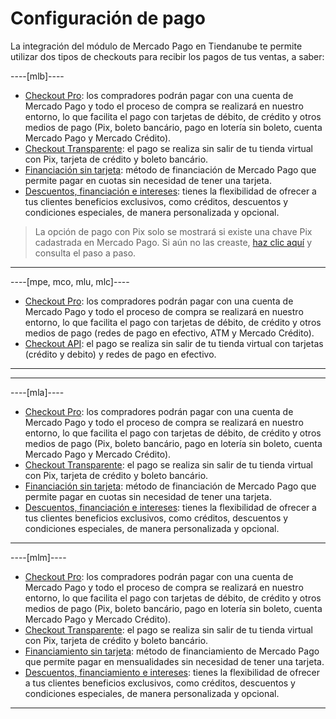 # Configuración de pago

La integración del módulo de Mercado Pago en Tiendanube te permite utilizar dos tipos de checkouts para recibir los pagos de tus ventas, a saber:

----[mlb]---- 
* [Checkout Pro](/developers/es/docs/nuvemshop/payment-configuration/checkout-pro): los compradores podrán pagar con una cuenta de Mercado Pago y todo el proceso de compra se realizará en nuestro entorno, lo que facilita el pago con tarjetas de débito, de crédito y otros medios de pago (Pix, boleto bancário, pago en lotería sin boleto, cuenta Mercado Pago y Mercado Crédito).
* [Checkout Transparente](/developers/es/docs/nuvemshop/payment-configuration/checkout-api): el pago se realiza sin salir de tu tienda virtual con Pix, tarjeta de crédito y boleto bancário. 
* [Financiación sin tarjeta](/developers/es/docs/nuvemshop/payment-configuration/mercado-credito): método de financiación de Mercado Pago que permite pagar en cuotas sin necesidad de tener una tarjeta.
* [Descuentos, financiación e intereses](/developers/es/docs/nuvemshop/payment-configuration/discounts-and-installment-payments): tienes la flexibilidad de ofrecer a tus clientes beneficios exclusivos, como créditos, descuentos y condiciones especiales, de manera personalizada y opcional.

> La opción de pago con Pix solo se mostrará si existe una chave Pix cadastrada en Mercado Pago. Si aún no las creaste, [haz clic aquí](https://www.youtube.com/watch?v=60tApKYVnkA) y consulta el paso a paso.

------------
----[mpe, mco, mlu, mlc]----
* [Checkout Pro](/developers/es/docs/nuvemshop/payment-configuration/checkout-pro): los compradores podrán pagar con una cuenta de Mercado Pago y todo el proceso de compra se realizará en nuestro entorno, lo que facilita el pago con tarjetas de débito, de crédito y otros medios de pago (redes de pago en efectivo, ATM y Mercado Crédito).
* [Checkout API](/developers/es/docs/nuvemshop/payment-configuration/checkout-api): el pago se realiza sin salir de tu tienda virtual con tarjetas (crédito y debito) y redes de pago en efectivo.

------------
------------
----[mla]---- 
* [Checkout Pro](/developers/es/docs/nuvemshop/payment-configuration/checkout-pro): los compradores podrán pagar con una cuenta de Mercado Pago y todo el proceso de compra se realizará en nuestro entorno, lo que facilita el pago con tarjetas de débito, de crédito y otros medios de pago (Pix, boleto bancário, pago en lotería sin boleto, cuenta Mercado Pago y Mercado Crédito).
* [Checkout Transparente](/developers/es/docs/nuvemshop/payment-configuration/checkout-api): el pago se realiza sin salir de tu tienda virtual con Pix, tarjeta de crédito y boleto bancário. 
* [Financiación sin tarjeta](/developers/es/docs/nuvemshop/payment-configuration/mercado-credito): método de financiación de Mercado Pago que permite pagar en cuotas sin necesidad de tener una tarjeta.
* [Descuentos, financiación e intereses](/developers/es/docs/nuvemshop/payment-configuration/discounts-and-installment-payments): tienes la flexibilidad de ofrecer a tus clientes beneficios exclusivos, como créditos, descuentos y condiciones especiales, de manera personalizada y opcional.

------------
----[mlm]---- 
* [Checkout Pro](/developers/es/docs/nuvemshop/payment-configuration/checkout-pro): los compradores podrán pagar con una cuenta de Mercado Pago y todo el proceso de compra se realizará en nuestro entorno, lo que facilita el pago con tarjetas de débito, de crédito y otros medios de pago (Pix, boleto bancário, pago en lotería sin boleto, cuenta Mercado Pago y Mercado Crédito).
* [Checkout Transparente](/developers/es/docs/nuvemshop/payment-configuration/checkout-api): el pago se realiza sin salir de tu tienda virtual con Pix, tarjeta de crédito y boleto bancário. 
* [Financiamiento sin tarjeta](/developers/es/docs/nuvemshop/payment-configuration/mercado-credito): método de financiamiento de Mercado Pago que permite pagar en mensualidades sin necesidad de tener una tarjeta.
* [Descuentos, financiamiento e intereses](/developers/es/docs/nuvemshop/payment-configuration/discounts-and-installment-payments): tienes la flexibilidad de ofrecer a tus clientes beneficios exclusivos, como créditos, descuentos y condiciones especiales, de manera personalizada y opcional.

------------